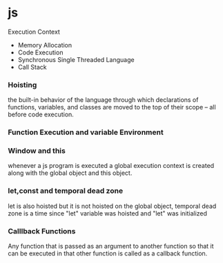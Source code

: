 # js

Execution Context

- Memory Allocation
- Code Execution
- Synchronous Single Threaded Language
- Call Stack

### Hoisting
the built-in behavior of the language through which declarations of functions, variables, and classes are moved to the top of their scope – all before code execution.

### Function Execution and variable Environment

### Window and this
whenever a js program is executed a global execution context is created along with the global object and this object.

### let,const and temporal dead zone
let is also hoisted but it is not hoisted on the global object, temporal dead zone is a time since "let" variable was hoisted and "let" was initialized


### Calllback Functions
Any function that is passed as an argument to another function so that it can be executed in that other function is called as a callback function.
